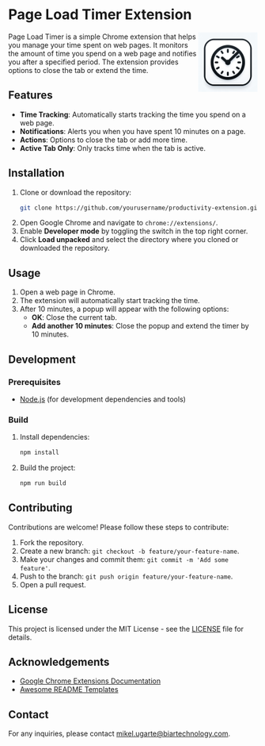 # Page Load Timer Extension

<img src="icon.png" align="right" width="120"/>

Page Load Timer is a simple Chrome extension that helps you manage your time spent on web pages. It monitors the amount of time you spend on a web page and notifies you after a specified period. The extension provides options to close the tab or extend the time.

## Features

- **Time Tracking**: Automatically starts tracking the time you spend on a web page.
- **Notifications**: Alerts you when you have spent 10 minutes on a page.
- **Actions**: Options to close the tab or add more time.
- **Active Tab Only**: Only tracks time when the tab is active.

## Installation

1. Clone or download the repository:
    ```sh
    git clone https://github.com/yourusername/productivity-extension.git
    ```
2. Open Google Chrome and navigate to `chrome://extensions/`.
3. Enable **Developer mode** by toggling the switch in the top right corner.
4. Click **Load unpacked** and select the directory where you cloned or downloaded the repository.

## Usage

1. Open a web page in Chrome.
2. The extension will automatically start tracking the time.
3. After 10 minutes, a popup will appear with the following options:
   - **OK**: Close the current tab.
   - **Add another 10 minutes**: Close the popup and extend the timer by 10 minutes.

## Development

### Prerequisites

- [Node.js](https://nodejs.org/) (for development dependencies and tools)

### Build

1. Install dependencies:
    ```sh
    npm install
    ```
2. Build the project:
    ```sh
    npm run build
    ```

## Contributing

Contributions are welcome! Please follow these steps to contribute:

1. Fork the repository.
2. Create a new branch: `git checkout -b feature/your-feature-name`.
3. Make your changes and commit them: `git commit -m 'Add some feature'`.
4. Push to the branch: `git push origin feature/your-feature-name`.
5. Open a pull request.

## License

This project is licensed under the MIT License - see the [LICENSE](LICENSE) file for details.

## Acknowledgements

- [Google Chrome Extensions Documentation](https://developer.chrome.com/docs/extensions/mv3/)
- [Awesome README Templates](https://github.com/matiassingers/awesome-readme)

## Contact

For any inquiries, please contact [mikel.ugarte@biartechnology.com](mailto:mikel.ugarte@biartechnology.com).

